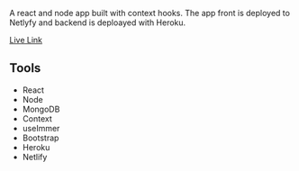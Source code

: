 A react and node app built with context hooks. The app front is deployed to Netlyfy and backend is deploayed with Heroku.

[Live Link](https://eloquent-golick-e7b99f.netlify.app/)

## Tools

- React
- Node
- MongoDB
- Context
- useImmer
- Bootstrap
- Heroku
- Netlify
